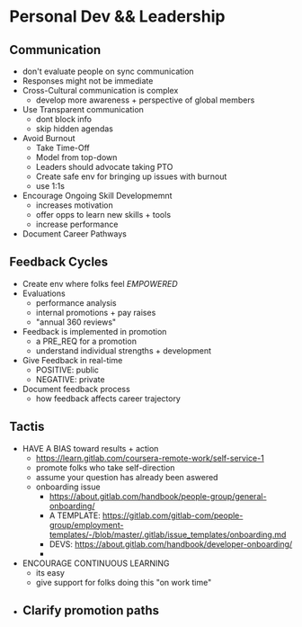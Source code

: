 # Personal Dev && Leadership

## Communication
- don't evaluate people on sync communication
- Responses might not be immediate
- Cross-Cultural communication is complex
  - develop more awareness + perspective of global members
- Use Transparent communication
  - dont block info
  - skip hidden agendas
- Avoid Burnout
  - Take Time-Off
  - Model from top-down
  - Leaders should advocate taking PTO
  - Create safe env for bringing up issues with burnout
  - use 1:1s
- Encourage Ongoing Skill Developmemnt
  - increases motivation
  - offer opps to learn new skills + tools
  - increase performance
- Document Career Pathways

## Feedback Cycles
- Create env where folks feel _EMPOWERED_
- Evaluations
  - performance analysis
  - internal promotions + pay raises
  - "annual 360 reviews"
- Feedback is implemented in promotion
  - a PRE_REQ for a promotion
  - understand individual strengths + development
- Give Feedback in real-time
  - POSITIVE: public
  - NEGATIVE: private
- Document feedback process
  - how feedback affects career trajectory


## Tactis
- HAVE A BIAS toward results + action
  - https://learn.gitlab.com/coursera-remote-work/self-service-1
  - promote folks who take self-direction
  - assume your question has already been aswered
  - onboarding issue
    - https://about.gitlab.com/handbook/people-group/general-onboarding/
    - A TEMPLATE: https://gitlab.com/gitlab-com/people-group/employment-templates/-/blob/master/.gitlab/issue_templates/onboarding.md
    - DEVS: https://about.gitlab.com/handbook/developer-onboarding/
    - 
- ENCOURAGE CONTINUOUS LEARNING
  - its easy
  - give support for folks doing this "on work time"
- Clarify promotion paths
  - 